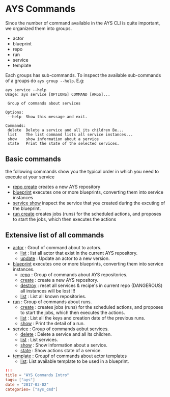 # AYS Commands

Since the number of command available in the AYS CLI is quite important, we organized them into groups.  
 - actor
 - blueprint
 - repo
 - run
 - service
 - template

Each groups has sub-commands. To inspect the available sub-commands of a groups do `ays group --help`.
E.g:
```shell
ays service --help
Usage: ays service [OPTIONS] COMMAND [ARGS]...

 Group of commands about services

Options:
 --help  Show this message and exit.

Commands:
 delete  Delete a service and all its children Be...
 list    The list command lists all service instances...
 show    show information about a service
 state   Print the state of the selected services.
```

## Basic commands

the following commands show you the typical order in which you need to execute at your service
- [repo create](repo/create.md) creates a new AYS repository
- [blueprint](blueprint/blueprint.md) executes one or more blueprints, converting them into service instances
- [service show](service/show.md) inspect the service that you created during the excuting of the blueprint.
- [run create](run/create.md) creates jobs (runs) for the scheduled actions, and proposes to start the jobs, which then executes the actions

## Extensive list of all commands
- [actor](actor)  : Grouf of command about to actors.
    - [list](actor/list.md) : list all actor that exist in the current AYS repository.
    - [update](actor/update.md) : Update an actor to a new version.
- [blueprint](blueprint/blueprint.md) executes one or more blueprints, converting them into service instances.
    - [repo](repo) : Group of commands about AYS repositories.
    - [create](repo/create.md) : create a new AYS repository.
    - [destroy](repo/destroy.md) : reset all services & recipe's in current repo (DANGEROUS) all instances will be lost !!!
    - [list](repo/list.md) :  List all known repositories.
- [run](run) : Group of commands about runs.
    - [create](run/create.md) : creates jobs (runs) for the scheduled actions, and proposes to start the jobs, which then executes the actions.
    - [list](run/list.md) : List all the keys and creation date of the previous runs.
    - [show](run/show.md) : Print the detail of a run.
- [service](service) : Group of commands aobut services.
    - [delete](service/delete.md) : Delete a service and all its children.
    - [list](service/list.md) : List services.
    - [show](service/show.md) : Show information about a service.
    - [state](service/state.md) : Show actions state of a service.
- [template](template) : Groupf of commands about actor templates
    - [list](template/list): List available template to be used in a blueprint.

```toml
!!!
title = "AYS Commands Intro"
tags= ["ays"]
date = "2017-03-02"
categories= ["ays_cmd"]
```
